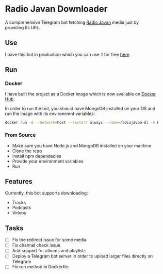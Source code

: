 # Radio Javan Downloader

A comprehensive Telegram bot fetching [Radio Javan](https://www.radiojavan.com/) media just by providing its URL.

## Use

I have this bot in production which you can use it for free [here](https://t.me/rjripbot).

## Run

### Docker

I have built the project as a Docker image which is now available on [Docker Hub](https://hub.docker.com/repository/docker/alirezabrtn/radiojavan-dl).

In order to run the bot, you should have MongoDB installed on your OS and run the image with its environemnt variables:

```bash
docker run -d --network=host --restart always --name=radiojavan-dl -e BOT_TOKEN=<your-bot-token> -e SPONSER_CHANNEL=<your-sponsel-channel-username> alirezabrtn/radiojavan-dl
```

### From Source

- Make sure you have Node.js and MongoDB installed on your machine
- Clone the repo
- Install npm dependecies
- Provide your environment variables
- Run

## Features

Currently, this bot supports downloading:

- Tracks
- Podcasts
- Videos

## Tasks

- [ ] Fix the redirect issue for some media
- [ ] Fix channel check issue
- [ ] Add support for albums and playlists
- [ ] Deploy a Telegram bot server in order to upload larger files directly on Telegram
- [ ] Fix run method in Dockerfile
